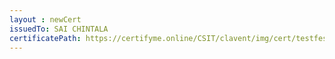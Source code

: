 ```yaml
--- 
layout : newCert 
issuedTo: SAI CHINTALA
certificatePath: https://certifyme.online/CSIT/clavent/img/cert/testfest/SAICHINTALA_3a5c0.png
--- 
```

